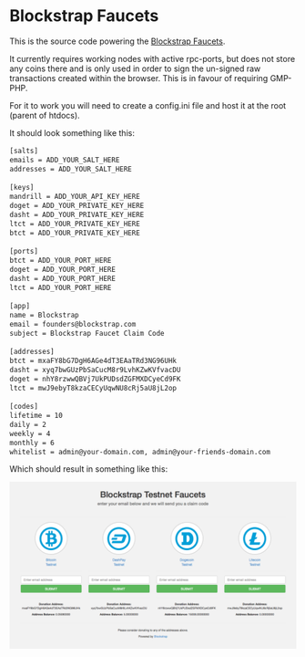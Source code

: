 Blockstrap Faucets
==================

This is the source code powering the [Blockstrap Faucets](http://faucets.blockstrap.com).

It currently requires working nodes with active rpc-ports, but does not store any coins there and is only used in order to sign the un-signed raw transactions created within the browser. This is in favour of requiring GMP-PHP.

For it to work you will need to create a config.ini file and host it at the root (parent of htdocs).

It should look something like this:

```
[salts]
emails = ADD_YOUR_SALT_HERE
addresses = ADD_YOUR_SALT_HERE

[keys]
mandrill = ADD_YOUR_API_KEY_HERE
doget = ADD_YOUR_PRIVATE_KEY_HERE
dasht = ADD_YOUR_PRIVATE_KEY_HERE
ltct = ADD_YOUR_PRIVATE_KEY_HERE
btct = ADD_YOUR_PRIVATE_KEY_HERE

[ports]
btct = ADD_YOUR_PORT_HERE
doget = ADD_YOUR_PORT_HERE
dasht = ADD_YOUR_PORT_HERE
ltct = ADD_YOUR_PORT_HERE

[app]
name = Blockstrap
email = founders@blockstrap.com
subject = Blockstrap Faucet Claim Code

[addresses]
btct = mxaFY8bG7DgH6AGe4dT3EAaTRd3NG96UHk
dasht = xyq7bwGUzPbSaCucM8r9LvhKZwKVfvacDU
doget = nhY8rzwwQBVj7UkPUDsdZGFMXDCyeCd9FK
ltct = mwJ9ebyT8kzaCECyUqwNU8cRj5aU8jL2op

[codes]
lifetime = 10
daily = 2
weekly = 4
monthly = 6
whitelist = admin@your-domain.com, admin@your-friends-domain.com
```

Which should result in something like this:

[![PREVIEW](/htdocs/img/preview.png)](http://faucets.blockstrap.com)